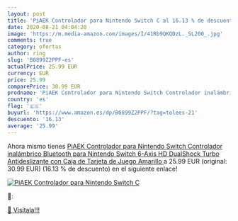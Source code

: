 ```yaml
---
layout: post
title: 'PiAEK Controlador para Nintendo Switch C al 16.13 % de descuento'
date: 2020-08-21 04:04:20
image: 'https://m.media-amazon.com/images/I/41Rb9QKQDzL._SL200_.jpg'
comments: true
category: ofertas
author: ring
slug: 'B0899Z2PPF-es'
actualPrice: 25.99 EUR
currency: EUR
price: 25.99
comparePrice: 30.99 EUR
prodname: 'PiAEK Controlador para Nintendo Switch Controlador inalámbrico Bluetooth para Nintendo Switch 6-Axis HD DualShock Turbo Antideslizante con Caja de Tarjeta de Juego  Amarillo '
country: 'es'
flag: '🇪🇸'
buyurl: 'https://www.amazon.es/dp/B0899Z2PPF/?tag=tolees-21'
descuento: '16.13'
average: '25.99'
---
```


Ahora mismo tienes [PiAEK Controlador para Nintendo Switch Controlador inalámbrico Bluetooth para Nintendo Switch 6-Axis HD DualShock Turbo Antideslizante con Caja de Tarjeta de Juego  Amarillo ](https://www.amazon.es/dp/B0899Z2PPF/?tag=tolees-21) a 25.99 EUR (original: 30.99 EUR) (16.13 %  de descuento) en el siguiente enlace!

[![PiAEK Controlador para Nintendo Switch C](https://m.media-amazon.com/images/I/41Rb9QKQDzL._SL200_.jpg)](https://www.amazon.es/dp/B0899Z2PPF/?tag=tolees-21)

🔎:


[🛒 Visítala!!!](https://www.amazon.es/dp/B0899Z2PPF/?tag=tolees-21)
